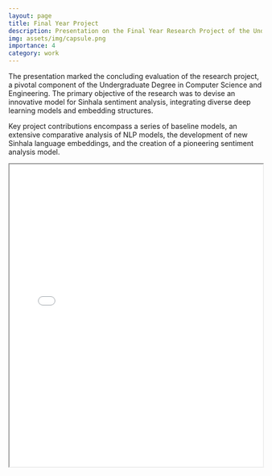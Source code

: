 ```yaml
---
layout: page
title: Final Year Project
description: Presentation on the Final Year Research Project of the Undergraduate Degree in Computer Science and Engineering.
img: assets/img/capsule.png
importance: 4
category: work
---
```



The presentation marked the concluding evaluation of the research project, a pivotal component of the Undergraduate Degree in Computer Science and Engineering. The primary objective of the research was to devise an innovative model for Sinhala sentiment analysis, integrating diverse deep learning models and embedding structures.

Key project contributions encompass a series of baseline models, an extensive comparative analysis of NLP models, the development of new Sinhala language embeddings, and the creation of a pioneering sentiment analysis model.

<div class="content">
  <!-- Embed the PDF -->
  <iframe src="{{ 'assets/pdf/FYP_Final_Evaluation.pdf' | relative_url }}" width="100%" height="600px"></iframe>
</div>

